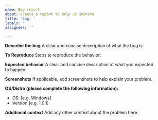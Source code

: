 ```yaml
---
name: Bug report
about: Create a report to help us improve
title: 'Bug: '
labels: ''
assignees: ''

---
```


**Describe the bug**
A clear and concise description of what the bug is.

**To Reproduce**
Steps to reproduce the behavior:

**Expected behavior**
A clear and concise description of what you expected to happen.

**Screenshots**
If applicable, add screenshots to help explain your problem.

**OS/Distro (please complete the following information):**
 - OS: [e.g. Windows]
 - Version [e.g. 1.0.1]

**Additional context**
Add any other context about the problem here.
